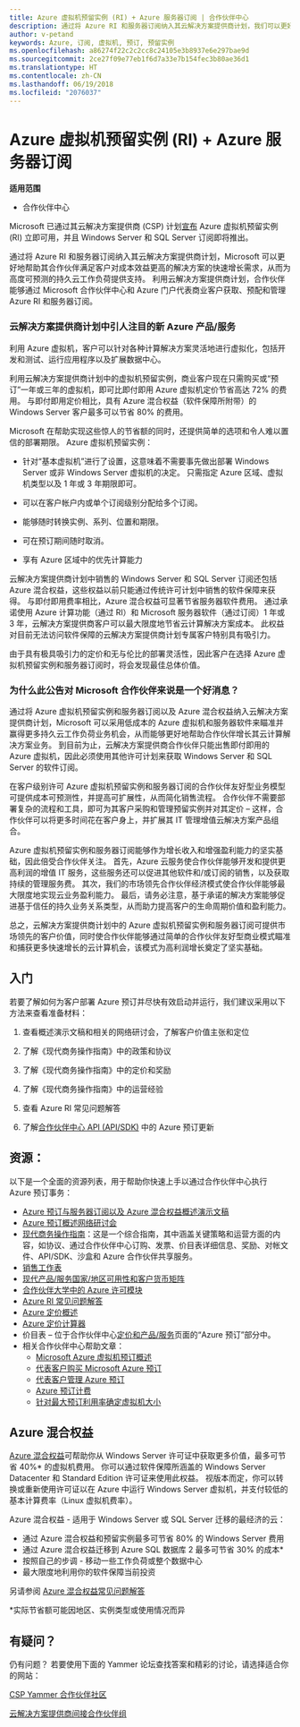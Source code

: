 ```yaml
---
title: Azure 虚拟机预留实例 (RI) + Azure 服务器订阅 | 合作伙伴中心
description: 通过将 Azure RI 和服务器订阅纳入其云解决方案提供商计划，我们可以更好地帮助合作伙伴满足客户对成本效益更高的解决方案的快速增长需求，从而为高度可预测的持久云工作负荷提供支持。 利用云解决方案提供商计划，合作伙伴能够通过 Microsoft 合作伙伴中心和 Azure 门户代表商业客户获取、预配和管理 Azure RI 和服务器订阅。
author: v-petand
keywords: Azure, 订阅, 虚拟机, 预订, 预留实例
ms.openlocfilehash: a86274f22c2c2cc8c24105e3b8937e6e297bae9d
ms.sourcegitcommit: 2ce27f09e77eb1f6d7a33e7b154fec3b80ae36d1
ms.translationtype: HT
ms.contentlocale: zh-CN
ms.lasthandoff: 06/19/2018
ms.locfileid: "2076037"
---
```

# <a name="azure-reserved-vm-instances-ri--server-subscriptions-for-azure"></a>Azure 虚拟机预留实例 (RI) + Azure 服务器订阅

**适用范围**

-  合作伙伴中心
 
Microsoft 已通过其云解决方案提供商 (CSP) 计划[宣布](https://blogs.partner.microsoft.com/mpn/better-together-azure-reserved-instances-server-subscriptions/?ln=en-us) Azure 虚拟机预留实例 (RI) 立即可用，并且 Windows Server 和 SQL Server 订阅即将推出。 

通过将 Azure RI 和服务器订阅纳入其云解决方案提供商计划，Microsoft 可以更好地帮助其合作伙伴满足客户对成本效益更高的解决方案的快速增长需求，从而为高度可预测的持久云工作负荷提供支持。 利用云解决方案提供商计划，合作伙伴能够通过 Microsoft 合作伙伴中心和 Azure 门户代表商业客户获取、预配和管理 Azure RI 和服务器订阅。  
 
### <a name="compelling-new-azure-offer-in-csp"></a>云解决方案提供商计划中引人注目的新 Azure 产品/服务 

利用 Azure 虚拟机，客户可以针对各种计算解决方案灵活地进行虚拟化，包括开发和测试、运行应用程序以及扩展数据中心。  

利用云解决方案提供商计划中的虚拟机预留实例，商业客户现在只需购买或“预订”一年或三年的虚拟机，即可比即付即用 Azure 虚拟机定价节省高达 72% 的费用。 与即付即用定价相比，具有 Azure 混合权益（软件保障所附带）的 Windows Server 客户最多可以节省 80% 的费用。  

Microsoft 在帮助实现这些惊人的节省额的同时，还提供简单的选项和令人难以置信的部署期限。 Azure 虚拟机预留实例：  

-   针对“基本虚拟机”进行了设置，这意味着不需要事先做出部署 Windows Server 或非 Windows Server 虚拟机的决定。 只需指定 Azure 区域、虚拟机类型以及 1 年或 3 年期限即可。 

-   可以在客户帐户内或单个订阅级别分配给多个订阅。  

-   能够随时转换实例、系列、位置和期限。  

-   可在预订期间随时取消。  

-   享有 Azure 区域中的优先计算能力 
 
云解决方案提供商计划中销售的 Windows Server 和 SQL Server 订阅还包括 Azure 混合权益，这些权益以前只能通过传统许可计划中销售的软件保障来获得。 与即付即用费率相比，Azure 混合权益可显著节省服务器软件费用。 通过承诺使用 Azure 计算功能（通过 RI）和 Microsoft 服务器软件（通过订阅）1 年或 3 年，云解决方案提供商客户可以最大限度地节省云计算解决方案成本。 此权益对目前无法访问软件保障的云解决方案提供商计划专属客户特别具有吸引力。 

由于具有极具吸引力的定价和无与伦比的部署灵活性，因此客户在选择 Azure 虚拟机预留实例和服务器订阅时，将会发现最佳总体价值。 
 
### <a name="why-is-this-announcement-good-news-for-microsoft-partners"></a>为什么此公告对 Microsoft 合作伙伴来说是一个好消息？ 

通过将 Azure 虚拟机预留实例和服务器订阅以及 Azure 混合权益纳入云解决方案提供商计划，Microsoft 可以采用低成本的 Azure 虚拟机和服务器软件来瞄准并赢得更多持久云工作负荷业务机会，从而能够更好地帮助合作伙伴增长其云计算解决方案业务。 到目前为止，云解决方案提供商合作伙伴只能出售即付即用的 Azure 虚拟机，因此必须使用其他许可计划来获取 Windows Server 和 SQL Server 的软件订阅。  

在客户级别许可 Azure 虚拟机预留实例和服务器订阅的合作伙伴友好型业务模型可提供成本可预测性，并提高可扩展性，从而简化销售流程。 合作伙伴不需要部署复杂的流程和工具，即可为其客户采购和管理预留实例并对其定价 – 这样，合作伙伴可以将更多时间花在客户身上，并扩展其 IT 管理增值云解决方案产品组合。 

Azure 虚拟机预留实例和服务器订阅能够作为增长收入和增强盈利能力的坚实基础，因此倍受合作伙伴关注。 首先，Azure 云服务使合作伙伴能够开发和提供更高利润的增值 IT 服务，这些服务还可以促进其他软件和/或订阅的销售，以及获取持续的管理服务费。 其次，我们的市场领先合作伙伴经济模式使合作伙伴能够最大限度地实现云业务盈利能力。 最后，请务必注意，基于承诺的解决方案能够促进基于信任的持久业务关系类型，从而助力提高客户的生命周期价值和盈利能力。  

总之，云解决方案提供商计划中的 Azure 虚拟机预留实例和服务器订阅可提供市场领先的客户价值，同时使合作伙伴能够通过简单的合作伙伴友好型商业模式瞄准和捕获更多快速增长的云计算机会，该模式为高利润增长奠定了坚实基础。  
 
## <a name="getting-started"></a>入门

若要了解如何为客户部署 Azure 预订并尽快有效启动并运行，我们建议采用以下方法来查看准备材料：

1.  查看概述演示文稿和相关的网络研讨会，了解客户价值主张和定位

2.  了解《现代商务操作指南》中的政策和协议

3.  了解《现代商务操作指南》中的定价和奖励

4.  了解《现代商务操作指南》中的运营经验

5.  查看 Azure RI 常见问题解答

6.  了解[合作伙伴中心 API (API/SDK)](https://docs.microsoft.com/en-us/partner-center/develop/purchase-azure-reserved-vm-instances) 中的 Azure 预订更新

## <a name="resources"></a>资源： 

以下是一个全面的资源列表，用于帮助你快速上手以通过合作伙伴中心执行 Azure 预订事务： 
-   [Azure 预订与服务器订阅以及 Azure 混合权益概述演示文稿](https://www.yammer.com/cloudpartnercommunity/#/files/133462305)
-   [Azure 预订概述网络研讨会](https://commercial-licensing.eventbuilder.com/Reserved_Instances_in_CSP_May_Option_1)
-   [现代商务操作指南](http://assetsprod.microsoft.com/mpn/Partner-Center-Modern-Commerce-Operating-Guide.docx)：这是一个综合指南，其中涵盖关键策略和运营方面的内容，如协议、通过合作伙伴中心订购、发票、价目表详细信息、奖励、对帐文件、API/SDK、沙盒和 Azure 合作伙伴共享服务。
-   [销售工作表](http://assetsprod.microsoft.com/mpn/Azure-RI-Sales-Sheet-CSP.pdf)
-   [现代产品/服务国家/地区可用性和客户货币矩阵](http://assetsprod.microsoft.com/modern-offers-country-currency-availability.xlsx)
-   [合作伙伴大学中的 Azure 许可模块](https://aka.ms/azure_partner_licensing)
-   [Azure RI 常见问题解答](https://www.yammer.com/cloudpartnercommunity/#/files/133462302)
-   [Azure 定价概述](https://azure.microsoft.com/en-us/pricing/#explore-cost)
-   [Azure 定价计算器](https://azure.microsoft.com/en-us/pricing/calculator/)
-   价目表 – 位于合作伙伴中心[定价和产品/服务](https://partnercenter.microsoft.com/en-us/pcv/sales)页面的“Azure 预订”部分中。
-   相关合作伙伴中心帮助文章：
    -   [Microsoft Azure 虚拟机预订概述](https://go.microsoft.com/fwlink/?linkid=872806)
    -   [代表客户购买 Microsoft Azure 预订](https://go.microsoft.com/fwlink/?linkid=872807)
    -   [代表客户管理 Azure 预订](https://go.microsoft.com/fwlink/?linkid=872808)
    -   [Azure 预订计费](https://go.microsoft.com/fwlink/?linkid=872809)
    -   [针对最大预订利用率确定虚拟机大小](https://go.microsoft.com/fwlink/?linkid=872810)

## <a name="azure-hybrid-benefit"></a>Azure 混合权益
[Azure 混合权益](https://azure.microsoft.com/en-us/pricing/hybrid-benefit)可帮助你从 Windows Server 许可证中获取更多价值，最多可节省 40%* 的虚拟机费用。 你可以通过软件保障所涵盖的 Windows Server Datacenter 和 Standard Edition 许可证来使用此权益。 视版本而定，你可以转换或重新使用许可证以在 Azure 中运行 Windows Server 虚拟机，并支付较低的基本计算费率（Linux 虚拟机费率）。

Azure 混合权益 - 适用于 Windows Server 或 SQL Server 迁移的最经济的云：
-   通过 Azure 混合权益和预留实例最多可节省 80% 的 Windows Server 费用
-   通过 Azure 混合权益迁移到 Azure SQL 数据库 2 最多可节省 30% 的成本*
-   按照自己的步调 - 移动一些工作负荷或整个数据中心
-   最大限度地利用你的软件保障当前投资

另请参阅 [Azure 混合权益常见问题解答](https://azure.microsoft.com/en-us/pricing/hybrid-benefit/faq/)

*实际节省额可能因地区、实例类型或使用情况而异

## <a name="questions"></a>有疑问？
仍有问题？  若要使用下面的 Yammer 论坛查找答案和精彩的讨论，请选择适合你的网站：

[CSP Yammer 合作伙伴社区](https://www.yammer.com/cloudpartnercommunity/#/threads/inGroup?type=in_group&feedId=4989124&trk_event=ticker)

[云解决方案提供商间接合作伙伴组](https://www.yammer.com/cloudpartnercommunity/#/threads/inGroup?type=in_group&feedId=6392971)

